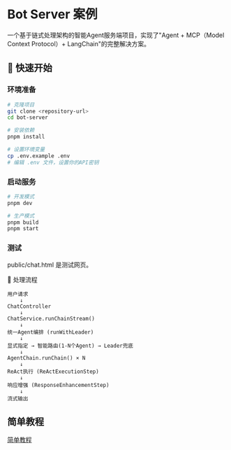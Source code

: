 # Bot Server 案例

一个基于链式处理架构的智能Agent服务端项目，实现了"Agent + MCP（Model Context Protocol）+ LangChain"的完整解决方案。

## 🎯 快速开始

### 环境准备

```bash
# 克隆项目
git clone <repository-url>
cd bot-server

# 安装依赖
pnpm install

# 设置环境变量
cp .env.example .env
# 编辑 .env 文件，设置你的API密钥
```

### 启动服务

```bash
# 开发模式
pnpm dev

# 生产模式
pnpm build
pnpm start
```

### 测试
public/chat.html 是测试网页。

🔄 处理流程

```
用户请求
    ↓
ChatController
    ↓
ChatService.runChainStream()
    ↓
统一Agent编排 (runWithLeader)
    ↓
显式指定 → 智能路由(1-N个Agent) → Leader兜底
    ↓
AgentChain.runChain() × N
    ↓
ReAct执行 (ReActExecutionStep)
    ↓
响应增强 (ResponseEnhancementStep)
    ↓
流式输出
```

## 简单教程

[简单教程](./TEACH.md)
